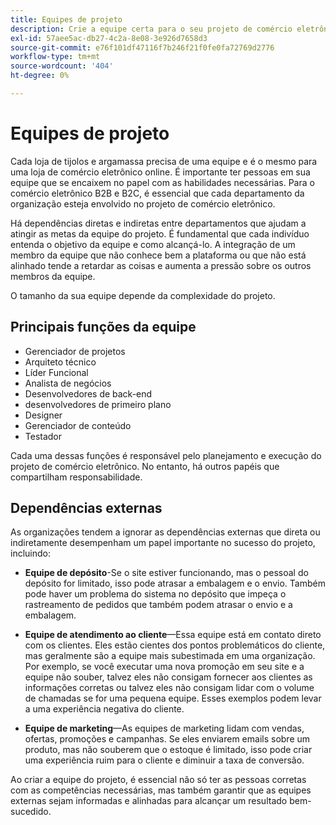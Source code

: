 ```yaml
---
title: Equipes de projeto
description: Crie a equipe certa para o seu projeto de comércio eletrônico.
exl-id: 57aee5ac-db27-4c2a-8e08-3e926d7658d3
source-git-commit: e76f101df47116f7b246f21f0fe0fa72769d2776
workflow-type: tm+mt
source-wordcount: '404'
ht-degree: 0%

---
```


# Equipes de projeto

Cada loja de tijolos e argamassa precisa de uma equipe e é o mesmo para uma loja de comércio eletrônico online. É importante ter pessoas em sua equipe que se encaixem no papel com as habilidades necessárias. Para o comércio eletrônico B2B e B2C, é essencial que cada departamento da organização esteja envolvido no projeto de comércio eletrônico.

Há dependências diretas e indiretas entre departamentos que ajudam a atingir as metas da equipe do projeto. É fundamental que cada indivíduo entenda o objetivo da equipe e como alcançá-lo. A integração de um membro da equipe que não conhece bem a plataforma ou que não está alinhado tende a retardar as coisas e aumenta a pressão sobre os outros membros da equipe.

O tamanho da sua equipe depende da complexidade do projeto.

## Principais funções da equipe

- Gerenciador de projetos
- Arquiteto técnico
- Líder Funcional
- Analista de negócios
- Desenvolvedores de back-end
- desenvolvedores de primeiro plano
- Designer
- Gerenciador de conteúdo
- Testador

Cada uma dessas funções é responsável pelo planejamento e execução do projeto de comércio eletrônico. No entanto, há outros papéis que compartilham responsabilidade.

## Dependências externas

As organizações tendem a ignorar as dependências externas que direta ou indiretamente desempenham um papel importante no sucesso do projeto, incluindo:

- **Equipe de depósito**-Se o site estiver funcionando, mas o pessoal do depósito for limitado, isso pode atrasar a embalagem e o envio. Também pode haver um problema do sistema no depósito que impeça o rastreamento de pedidos que também podem atrasar o envio e a embalagem.

- **Equipe de atendimento ao cliente**—Essa equipe está em contato direto com os clientes. Eles estão cientes dos pontos problemáticos do cliente, mas geralmente são a equipe mais subestimada em uma organização. Por exemplo, se você executar uma nova promoção em seu site e a equipe não souber, talvez eles não consigam fornecer aos clientes as informações corretas ou talvez eles não consigam lidar com o volume de chamadas se for uma pequena equipe. Esses exemplos podem levar a uma experiência negativa do cliente.

- **Equipe de marketing**—As equipes de marketing lidam com vendas, ofertas, promoções e campanhas. Se eles enviarem emails sobre um produto, mas não souberem que o estoque é limitado, isso pode criar uma experiência ruim para o cliente e diminuir a taxa de conversão.

Ao criar a equipe do projeto, é essencial não só ter as pessoas corretas com as competências necessárias, mas também garantir que as equipes externas sejam informadas e alinhadas para alcançar um resultado bem-sucedido.
